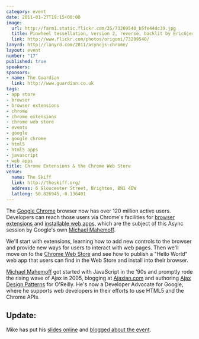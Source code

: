 ```yaml
--- 
category: event
date: 2011-01-27T19:15+00:00
image: 
  url: http://farm1.static.flickr.com/35/73209540_b5fe44dc39.jpg
  title: Pinwheel tessellation, version 2, reverse, backlit by EricGjerde, on Flickr
  link: http://www.flickr.com/photos/origomi/73209540/
lanyrd: http://lanyrd.com/2011/asyncjs-chrome/
layout: event
number: "17"
published: true
speakers: 
sponsors:
- name: The Guardian
  link: http://www.guardian.co.uk
tags: 
- app store
- browser
- browser extensions
- chrome
- chrome extensions
- chrome web store
- events
- google
- google chrome
- html5
- html5 apps
- javascript
- web apps
title: Chrome Extensions & the Chrome Web Store
venue: 
  name: The Skiff
  link: http://theskiff.org/
  address: 6 Gloucester Street, Brighton, BN1 4EW
  latlong: 50.826945,-0.136401
---
```


<p class="summary">The <a href="http://www.google.com/chrome">Google Chrome</a> browser now has over 120 million active users. Developers can reach those users via Chrome's facilities for <a href="https://chrome.google.com/extensions/">browser extensions</a> and <a href="http://www.google.com/chrome/intl/en/more/webstore.html">installable web apps</a>, which are the subject of this Async session by Google's own <a href="http://twitter.com/mahemoff">Michael Mahemoff</a>.</p>

<p>We'll start with extensions, learning how to add new controls to the browser and provide new ways for users to interact with web pages. Then we'll move on to the <a href="https://chrome.google.com/webstore">Chrome Web Store</a> and see how to publish a "Hello World" web app that users can find in the Web Store and install into their browser.</p>

<p><a href="http://mahemoff.com">Michael Mahemoff</a> got started with JavaScript in the '90s and promptly rode the rising wave of Ajax in 2005, blogging at <a href="http://ajaxian.com">Ajaxian.com</a> and authoring <a href="http://oreilly.com/catalog/9780596101800/">Ajax Design Patterns</a> for O'Reilly. He's now a Developer Advocate for Google, where he supports web developers in their efforts to use HTML5 and the Chrome APIs.</p>

<h2>Update:</h2>
<p>Mike has put his <a href="http://prez.mahemoff.com/async-chrome">slides online</a> and <a href="http://softwareas.com/asyncjs-talk-on-chrome-extensions-and-chrome-web-store">blogged about the event</a>.</p>
